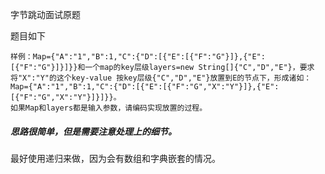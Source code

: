 字节跳动面试原题

题目如下
```
样例：Map={"A":"1","B":1,"C":{"D":[{"E":[{"F":"G"}]},{"E":[{"F":"G"}]}]}}和一个map的key层级layers=new String[]{"C","D","E"}，要求将"X":"Y"的这个key-value 按key层级{"C","D","E"}放置到E的节点下，形成诸如：
Map={"A":"1","B":1,"C":{"D":[{"E":[{"F":"G","X":"Y"}]},{"E":[{"F":"G","X":"Y"}]}]}}。
如果Map和layers都是输入参数，请编码实现放置的过程。
```

##### 思路很简单，但是需要注意处理上的细节。

最好使用递归来做，因为会有数组和字典嵌套的情况。